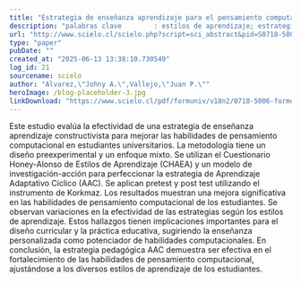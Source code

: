 ```yaml
---
title: "Estrategia de enseñanza aprendizaje para el pensamiento computacional a partir de los estilos de aprendizaje"
description: "palabras clave 		: estilos de aprendizaje; estrategias didácticas; pensamiento computacional; aprendizaje adaptativo cíclico; proceso de enseñanza aprendizaje."
url: "http://www.scielo.cl/scielo.php?script=sci_abstract&pid=S0718-50062025000200085&lng=es&nrm=iso&tlng=es"
type: "paper"
pubDate: ""
created_at: "2025-06-13 13:38:10.730549"
log_id: 21
sourcename: scielo
author: "Alvarez,\"Johny A.\",Vallejo,\"Juan P.\""
heroImage: /blog-placeholder-3.jpg
linkDownload: "https://www.scielo.cl/pdf/formuniv/v18n2/0718-5006-formuniv-18-02-85.pdf"
---
```


Este estudio evalúa la efectividad de una estrategia de enseñanza aprendizaje constructivista para mejorar las habilidades de pensamiento computacional en estudiantes universitarios. La metodología tiene un diseño preexperimental y un enfoque mixto. Se utilizan el Cuestionario Honey-Alonso de Estilos de Aprendizaje (CHAEA) y un modelo de investigación-acción para perfeccionar la estrategia de Aprendizaje Adaptativo Cíclico (AAC). Se aplican pretest y post test utilizando el instrumento de Korkmaz. Los resultados muestran una mejora significativa en las habilidades de pensamiento computacional de los estudiantes. Se observan variaciones en la efectividad de las estrategias según los estilos de aprendizaje. Estos hallazgos tienen implicaciones importantes para el diseño curricular y la práctica educativa, sugiriendo la enseñanza personalizada como potenciador de habilidades computacionales. En conclusión, la estrategia pedagógica AAC demuestra ser efectiva en el fortalecimiento de las habilidades de pensamiento computacional, ajustándose a los diversos estilos de aprendizaje de los estudiantes.
